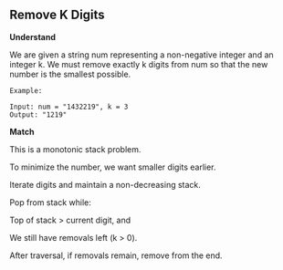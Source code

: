 ## Remove K Digits
**Understand**

We are given a string num representing a non-negative integer and an integer k. We must remove exactly k digits from num so that the new number is the smallest possible.
```
Example:

Input: num = "1432219", k = 3
Output: "1219"
```

**Match**

This is a monotonic stack problem.

To minimize the number, we want smaller digits earlier.

Iterate digits and maintain a non-decreasing stack.

Pop from stack while:

Top of stack > current digit, and

We still have removals left (k > 0).

After traversal, if removals remain, remove from the end.